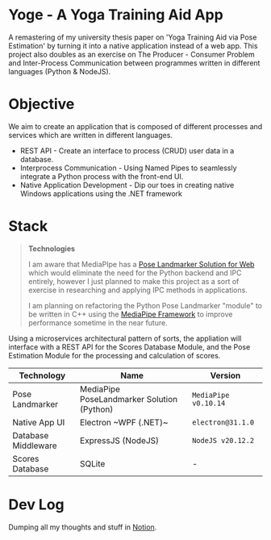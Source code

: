 # Yoge - A Yoga Training Aid App

A remastering of my university thesis paper on 'Yoga Training Aid via Pose Estimation' by turning it into a native application instead of a web app.
This project also doubles as an exercise on The Producer - Consumer Problem and Inter-Process Communication between programmes written in different languages (Python & NodeJS).

# Objective
We aim to create an application that is composed of different processes and services which are written in different languages.
 - REST API - Create an interface to process (CRUD) user data in a database. 
 - Interprocess Communication - Using Named Pipes to seamlessly integrate a Python process with the front-end UI.
 - Native Application Development - Dip our toes in creating native Windows applications using the .NET framework 

# Stack

>**Technologies**
>
> I am aware that MediaPIpe has a [Pose Landmarker Solution for Web](https://ai.google.dev/edge/mediapipe/solutions/vision/pose_landmarker/web_js) which would eliminate the need for the Python backend and IPC entirely, however I just planned to make this project as a sort of exercise in researching and applying IPC methods in applications.
>
> I am planning on refactoring the Python Pose Landmarker "module" to be written in C++ using the [MediaPipe Framework](https://ai.google.dev/edge/mediapipe/framework/getting_started/install) to improve performance sometime in the near future.

Using a microservices architectural pattern of sorts, the appliation will interface with a REST API for the Scores Database Module, and the Pose Estimation Module for the processing and calculation of scores.

|Technology|Name|Version|
|--|--|--|
| Pose Landmarker | MediaPipe PoseLandmarker Solution (Python) | `MediaPipe v0.10.14` |
| Native App UI | Electron ~WPF (.NET)~ | `electron@31.1.0` |
| Database Middleware | ExpressJS (NodeJS) |  `NodeJS v20.12.2` |
| Scores Database | SQLite | - |

# Dev Log
Dumping all my thoughts and stuff in [Notion](https://www.notion.so/Yoge-c66f695b780848189fe7de07ef7c1bdf?pvs=4).
